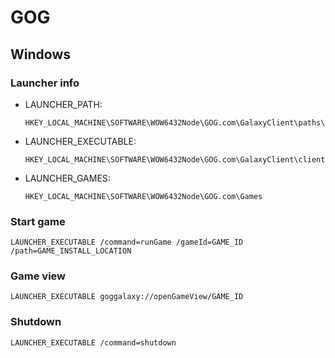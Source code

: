 # GOG

## Windows

### Launcher info

- LAUNCHER_PATH:
  ```
  HKEY_LOCAL_MACHINE\SOFTWARE\WOW6432Node\GOG.com\GalaxyClient\paths\client
  ```
- LAUNCHER_EXECUTABLE:
  ```
  HKEY_LOCAL_MACHINE\SOFTWARE\WOW6432Node\GOG.com\GalaxyClient\clientExecutable
  ```
- LAUNCHER_GAMES:
  ```
  HKEY_LOCAL_MACHINE\SOFTWARE\WOW6432Node\GOG.com\Games
  ```

### Start game

```commandline
LAUNCHER_EXECUTABLE /command=runGame /gameId=GAME_ID /path=GAME_INSTALL_LOCATION
```

### Game view

```commandline
LAUNCHER_EXECUTABLE goggalaxy://openGameView/GAME_ID
```

### Shutdown

```commandline
LAUNCHER_EXECUTABLE /command=shutdown
```
